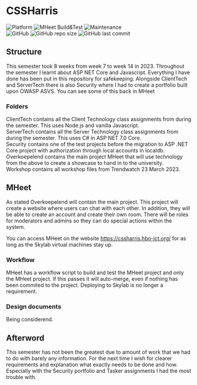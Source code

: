 # CSSHarris
![Platform](https://img.shields.io/badge/platform-web-lightgrey)
![MHeet Build&Test](https://github.com/Labhatorian/CSSHarris/actions/workflows/aspdotnetcore-MHeet.yml/badge.svg)
![Maintenance](https://img.shields.io/maintenance/yes/2023)<br>
![GitHub](https://img.shields.io/github/license/Labhatorian/CSSWindesheim)
![GitHub repo size](https://img.shields.io/github/repo-size/Labhatorian/CSSWindesheim)
![GitHub last commit](https://img.shields.io/github/last-commit/Labhatorian/CSSWindesheim)

## Structure
This semester took 8 weeks from week 7 to week 14 in 2023. Throughout the semester I learnt about ASP NET Core and Javascript. Everything I have done has been put in this repository for safekeeping. Alongside ClientTech and ServerTech there is also Security where I had to create a portfolio built upon OWASP ASVS. You can see some of this back in MHeet

### Folders
ClientTech contains all the Client Technology class assignments from during the semester. This uses Node.js and vanilla Javascript.</br>
ServerTech contains all the Server Technology class assignments from during the semester. This uses C# in ASP NET 7.0 Core.</br>
Security contains one of the test projects before the migration to ASP .NET Core project with authorization through local accounts in localdb.</br>
Overkoepelend contains the main project MHeet that will use technology from the above to create a showcase to hand in to the university.</br>
Workshop contains all workshop files from Trendwatch 23 March 2023.

## MHeet
As stated Overkoepelend will contain the main project. This project will create a website where users can chat with each other. In addition, they will be able to create an account and create their own room. There will be roles for moderators and admins so they can do special actions within the system.

You can access MHeet on the website https://cssharris.hbo-ict.org/ for as long as the Skylab virtual machines stay up.

### Workflow
MHeet has a workflow script to build and test the MHeet project and only the MHeet project. If this passes it will auto-merge, even if nothing has been commited to the project. Deploying to Skylab is no longer a requirement.

### Design documents
Being considerend.

## Afterword
This semester has not been the greatest due to amount of work that we had to do with barely any information. For the next time I wish for clearer requirements and explanation what exactly needs to be done and how. Especially with the Security portfolio and Tasker assignments I had the most trouble with.
